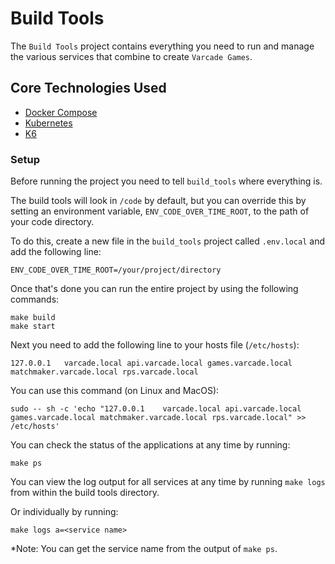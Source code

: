 # Build Tools

The `Build Tools` project contains everything you need to run and manage the various services that combine to create `Varcade Games`.

## Core Technologies Used

* [Docker Compose](https://docs.docker.com/compose/)
* [Kubernetes](https://kubernetes.io/)
* [K6](https://k6.io/)

### Setup

Before running the project you need to tell `build_tools` where everything is.

The build tools will look in `/code` by default, but you can override this by setting an environment variable, `ENV_CODE_OVER_TIME_ROOT`, to the path of your code directory.

To do this, create a new file in the `build_tools` project called `.env.local` and add the following line:

```
ENV_CODE_OVER_TIME_ROOT=/your/project/directory
```

Once that's done you can run the entire project by using the following commands:

```
make build
make start
```

Next you need to add the following line to your hosts file (`/etc/hosts`):

```
127.0.0.1   varcade.local api.varcade.local games.varcade.local matchmaker.varcade.local rps.varcade.local
```

You can use this command (on Linux and MacOS):

```
sudo -- sh -c 'echo "127.0.0.1    varcade.local api.varcade.local games.varcade.local matchmaker.varcade.local rps.varcade.local" >> /etc/hosts'
```

You can check the status of the applications at any time by running:

```
make ps
```

You can view the log output for all services at any time by running `make logs` from within the build tools directory.

Or individually by running:

```
make logs a=<service name>
```

*Note: You can get the service name from the output of `make ps`.